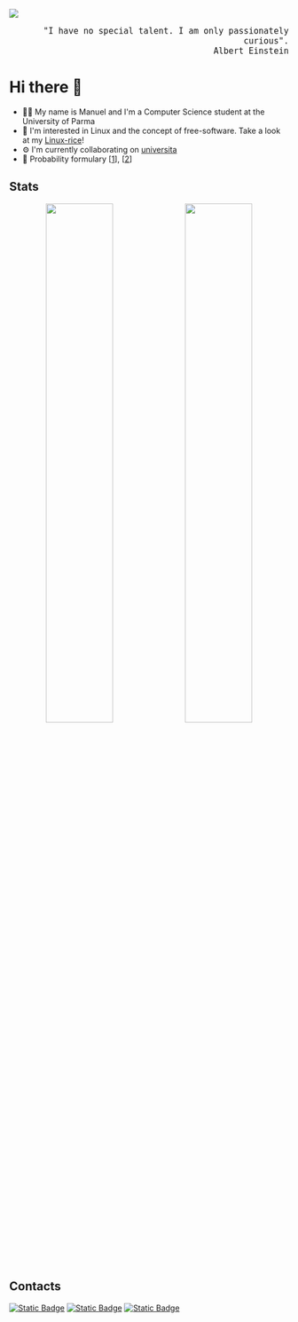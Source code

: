![](https://komarev.com/ghpvc/?username=manueldiagostino&style=for-the-badge&color=CA3876)

<div style="text-align: right;">
    <p 
        style="
        text-align: right; 
        font-family: monospace;
        font-size: 15px;"
        align="right"> "I have no special talent. I am only passionately curious".<br>Albert Einstein
    </p>
</div>

# Hi there 👋
- 🧑‍🎓 My name is Manuel and I'm a Computer Science student at the University of Parma
- 🐧 I'm interested in Linux and the concept of free-software. Take a look at my [Linux-rice](https://github.com/manueldiagostino/wayland_dotfiles)!
- ⚙️ I'm currently collaborating on [universita](https://github.com/merendamattia/universita)
- 🧮 Probability formulary [[1](https://www.docsity.com/it/formulario-completo-fronte-retro-ideale-per-esami-di-elementi-di-probabilita-e-statistica/9447482/?utm_source=generic&utm_medium=button&utm_campaign=document_share)], [[2](https://www.skuola.net/universita/formulari/formulario-completo-fronte-retro-ideale-per-esami-di-elementi-di-probabilita-e-statistica-1)]

## Stats

<p align="center">
    <img align="center" width="49%" src="https://github-readme-stats.vercel.app/api?username=manueldiagostino&show_icons=true&theme=radical" />
    <img align="center" width="49%" src="https://streak-stats.demolab.com/?user=manueldiagostino&theme=radical" />
</p>


## Contacts
[![Static Badge](https://img.shields.io/badge/instagram-%23E1306C?style=for-the-badge&logo=instagram&logoColor=white&link=https%3A%2F%2Finstagram.com%2Fmanuel.diagostino)](https://instagram.com/manuel.diagostino)
[![Static Badge](https://img.shields.io/badge/gmail-%23EA4335?style=for-the-badge&logo=gmail&logoColor=white&link=mailto%3Adiagostinomanuel%40gmail.com)](mailto:diagostinomanuel@gmail.com)
[![Static Badge](https://img.shields.io/badge/buy_me_a_coffee-%233558C1?style=for-the-badge&logo=paypal&link=https%253A%252F%252Fpaypal.me%252Fmanueldiagostino%253Fcountry.x%253DIT%2526locale.x%253Dit_IT)](https%253A%252F%252Fpaypal.me%252Fmanueldiagostino%253Fcountry.x%253DIT%2526locale.x%253Dit_IT)


<!--
## Buy me a coffee!
<div style="text-align: center;">
    <img 
        src="./images/paypal.png"
        alt="PayPal qrcode"
        width="100"
        height="100">
    </img>
</div>
-->

<!--
**manueldiagostino/manueldiagostino** is a ✨ _special_ ✨ repository because its `README.md` (this file) appears on your GitHub profile.

Here are some ideas to get you started:

- 🔭 I’m currently working on ...
- 🌱 I’m currently learning ...
- 👯 I’m looking to collaborate on ...
- 🤔 I’m looking for help with ...
- 💬 Ask me about ...
- 📫 How to reach me: ...
- 😄 Pronouns: ...
- ⚡ Fun fact: ...
-->
